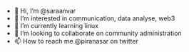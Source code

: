 - 👋 Hi, I’m @saraanvar
- 👀 I’m interested in communication, data analyse, web3
- 🌱 I’m currently learning linux
- 💞️ I’m looking to collaborate on community administration
- 📫 How to reach me @piranasar on twitter
<!---
saraanvar/saraanvar is a ✨ special ✨ repository because its `README.md` (this file) appears on your GitHub profile.
You can click the Preview link to take a look at your changes.
--->
